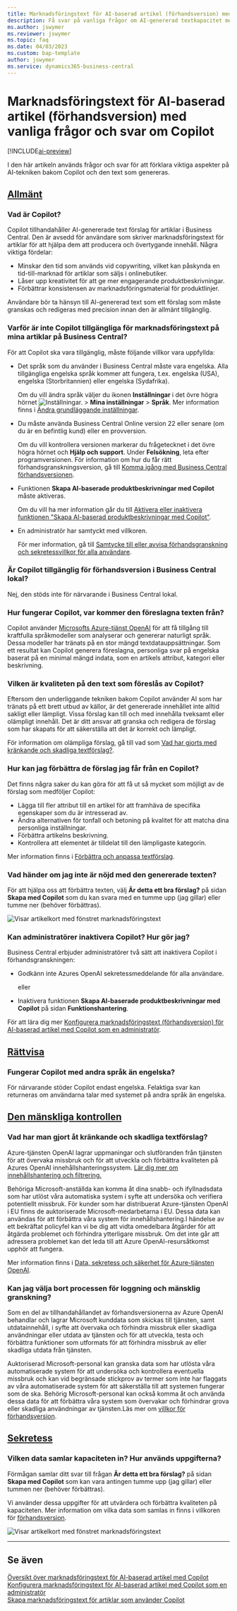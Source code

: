 ```yaml
---
title: Marknadsföringstext för AI-baserad artikel (förhandsversion) med vanliga frågor och svar om Copilot
description: Få svar på vanliga frågor om AI-genererad textkapacitet med Copilot.
ms.author: jswymer
ms.reviewer: jswymer
ms.topic: faq
ms.date: 04/03/2023
ms.custom: bap-template
author: jswymer
ms.service: dynamics365-business-central
---
```


# Marknadsföringstext för AI-baserad artikel (förhandsversion) med vanliga frågor och svar om Copilot

[!INCLUDE[ai-preview](includes/ai-preview.md)]

I den här artikeln används frågor och svar för att förklara viktiga aspekter på AI-tekniken bakom Copilot och den text som genereras.

## [Allmänt](#tab/general)

### Vad är Copilot?

Copilot tillhandahåller AI-genererade text förslag för artiklar i Business Central. Den är avsedd för användare som skriver marknadsföringstext för artiklar för att hjälpa dem att producera och övertygande innehåll. Några viktiga fördelar:

- Minskar den tid som används vid copywriting, vilket kan påskynda en tid-till-marknad för artiklar som säljs i onlinebutiker.
- Låser upp kreativitet för att ge mer engagerande produktbeskrivningar.
- Förbättrar konsistensen av marknadsföringsmaterial för produktlinjer.

Användare bör ta hänsyn till AI-genererad text som ett förslag som måste granskas och redigeras med precision innan den är allmänt tillgänglig.

### Varför är inte Copilot tillgängliga för marknadsföringstext på mina artiklar på Business Central?

För att Copilot ska vara tillgänglig, måste följande villkor vara uppfyllda:

- Det språk som du använder i Business Central måste vara engelska. Alla tillgängliga engelska språk kommer att fungera, t.ex. engelska (USA), engelska (Storbritannien) eller engelska (Sydafrika).

  Om du vill ändra språk väljer du ikonen **Inställningar** i det övre högra hörnet ![Inställningar.](media/ui-experience/settings_icon_small.png "Inställningsikon för rollcenter") > **Mina inställningar** > **Språk**. Mer information finns i [Ändra grundläggande inställningar](ui-change-basic-settings.md#language).
- Du måste använda Business Central Online version 22 eller senare (om du är en befintlig kund) eller en provversion.  <!--**22.0.54157.54311 (Preview - Copilot edition)**-->

   Om du vill kontrollera versionen markerar du frågetecknet i det övre högra hörnet och **Hjälp och support**. Under **Felsökning**, leta efter programversionen. För information om hur du får rätt förhandsgranskningsversion, gå till [Komma igång med Business Central förhandsversionen](ai-preview-getstarted.md).
- Funktionen **Skapa AI-baserade produktbeskrivningar med Copilot** måste aktiveras.

   Om du vill ha mer information går du till [Aktivera eller inaktivera funktionen "Skapa AI-baserad produktbeskrivningar med Copilot"](enable-ai.md#enable-or-disable-create-ai-powered-product-descriptions-with-copilot).
- En administratör har samtyckt med villkoren.

   För mer information, gå till [Samtycke till eller avvisa förhandsgranskning och sekretessvillkor för alla användare](enable-ai.md#consent-to-or-reject-preview-and-privacy-terms-and-conditions-for-all-users).

### Är Copilot tillgänglig för förhandsversion i Business Central lokal?

Nej, den stöds inte för närvarande i Business Central lokal.

### Hur fungerar Copilot, var kommer den föreslagna texten från?

Copilot använder [Microsofts Azure-tjänst OpenAI](/azure/cognitive-services/openai/overview) för att få tillgång till kraftfulla språkmodeller som analyserar och genererar naturligt språk. Dessa modeller har tränats på en stor mängd textdatauppsättningar. Som ett resultat kan Copilot generera föreslagna, personliga svar på engelska baserat på en minimal mängd indata, som en artikels attribut, kategori eller beskrivning. 

### Vilken är kvaliteten på den text som föreslås av Copilot?

Eftersom den underliggande tekniken bakom Copilot använder AI som har tränats på ett brett utbud av källor, är det genererade innehållet inte alltid sakligt eller lämpligt. Vissa förslag kan till och med innehålla tveksamt eller olämpligt innehåll. Det är ditt ansvar att granska och redigera de förslag som har skapats för att säkerställa att det är korrekt och lämpligt.

För information om olämpliga förslag, gå till vad som [Vad har gjorts med kränkande och skadliga textförslag?](/dynamics365/business-central/ai-faq?&tabs=oversight#whats-done-about-abusive-and-harmful-text-suggestions).

### Hur kan jag förbättra de förslag jag får från en Copilot?

Det finns några saker du kan göra för att få ut så mycket som möjligt av de förslag som medföljer Copilot:

- Lägga till fler attribut till en artikel för att framhäva de specifika egenskaper som du är intresserad av.
- Ändra alternativen för tonfall och betoning på kvalitet för att matcha dina personliga inställningar.
- Förbättra artikelns beskrivning.
- Kontrollera att elementet är tilldelat till den lämpligaste kategorin.

Mer information finns i [Förbättra och anpassa textförslag](item-marketing-text.md#improve-and-tailor-text-suggestions).

### Vad händer om jag inte är nöjd med den genererade texten?

För att hjälpa oss att förbättra texten, välj **Är detta ett bra förslag?** på sidan **Skapa med Copilot** som du kan svara med en tumme upp (jag gillar) eller tumme ner (behöver förbättras).

![Visar artikelkort med fönstret marknadsföringstext](media/create-with-copilot-window-feedback.png)

### Kan administratörer inaktivera Copilot? Hur gör jag?

Business Central erbjuder administratörer två sätt att inaktivera Copilot i förhandsgranskningen:

- Godkänn inte Azures OpenAI sekretessmeddelande för alla användare.

  eller

- Inaktivera funktionen **Skapa AI-baserade produktbeskrivningar med Copilot** på sidan **Funktionshantering**.

För att lära dig mer [Konfigurera marknadsföringstext (förhandsversion) för AI-baserad artikel med Copilot som en administratör](enable-ai.md).

## [Rättvisa](#tab/fairness)

### Fungerar Copilot med andra språk än engelska?

För närvarande stöder Copilot endast engelska. Felaktiga svar kan returneras om användarna talar med systemet på andra språk än engelska.

## [Den mänskliga kontrollen](#tab/oversight)

### Vad har man gjort åt kränkande och skadliga textförslag?

Azure-tjänsten OpenAI lagrar uppmaningar och slutföranden från tjänsten för att övervaka missbruk och för att utveckla och förbättra kvaliteten på Azures OpenAI innehållshanteringssystem. [Lär dig mer om innehållshantering och filtrering.](/azure/cognitive-services/openai/concepts/content-filter)

Behöriga Microsoft-anställda kan komma åt dina snabb- och ifyllnadsdata som har utlöst våra automatiska system i syfte att undersöka och verifiera potentiellt missbruk. För kunder som har distribuerat Azure-tjänsten OpenAI i EU finns de auktoriserade Microsoft-medarbetarna i EU. Dessa data kan användas för att förbättra våra system för innehållshantering.I händelse av ett bekräftat policyfel kan vi be dig att vidta omedelbara åtgärder för att åtgärda problemet och förhindra ytterligare missbruk. Om det inte går att adressera problemet kan det leda till att Azure OpenAI-resursåtkomst upphör att fungera.

Mer information finns i [Data, sekretess och säkerhet för Azure-tjänsten OpenAI](/legal/cognitive-services/openai/data-privacy#abuse-and-harmful-content-generation).

### Kan jag välja bort processen för loggning och mänsklig granskning?  

Som en del av tillhandahållandet av förhandsversionerna av Azure OpenAI behandlar och lagrar Microsoft kunddata som skickas till tjänsten, samt utdatainnehåll, i syfte att övervaka och förhindra missbruk eller skadliga användningar eller utdata av tjänsten och för att utveckla, testa och förbättra funktioner som utformats för att förhindra missbruk av eller skadliga utdata från tjänsten. 

Auktoriserad Microsoft-personal kan granska data som har utlösta våra automatiserade system för att undersöka och kontrollera eventuella missbruk och kan vid begränsade stickprov av termer som inte har flaggats av våra automatiserade system för att säkerställa till att systemen fungerar som de ska. Behörig Microsoft-personal kan också komma åt och använda dessa data för att förbättra våra system som övervakar och förhindrar grova eller skadliga användningar av tjänsten.Läs mer om [villkor för förhandsversion](https://dynamics.microsoft.com/legaldocs/supp-dynamics365-preview/).

## [Sekretess](#tab/privacy)

### Vilken data samlar kapaciteten in? Hur används uppgifterna?

Förmågan samlar ditt svar till frågan **Är detta ett bra förslag?** på sidan **Skapa med Copilot** som kan vara antingen tumme upp (jag gillar) eller tummen ner (behöver förbättras).

Vi använder dessa uppgifter för att utvärdera och förbättra kvaliteten på kapaciteten. Mer information om vilka data som samlas in finns i villkoren för [förhandsversion](https://dynamics.microsoft.com/legaldocs/supp-dynamics365-preview/).

![Visar artikelkort med fönstret marknadsföringstext](media/create-with-copilot-window-feedback.png)

---

## Se även

[Översikt över marknadsföringstext för AI-baserad artikel med Copilot](ai-overview.md)  
[Konfigurera marknadsföringstext för AI-baserad artikel med Copilot som en administratör](enable-ai.md)  
[Skapa marknadsföringstext för artiklar som använder Copilot](item-marketing-text.md)  

